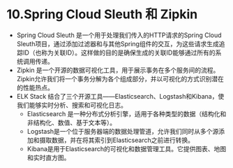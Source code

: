 # 10.Spring Cloud Sleuth 和 Zipkin

* Spring Cloud Sleuth 是一个用于处理我们传入的HTTP请求的Spring Cloud Sleuth项目，通过添加过滤器和与其他Spring组件的交互，为这些请求生成追踪ID（也称为关联ID）。这样做的目的是确保生成的关联ID能够通过所有的系统调用传递。
* Zipkin 是一个开源的数据可视化工具，用于展示事务在多个服务间的流程。Zipkin允许我们将一个事务分解为各个组成部分，并以可视化的方式识别潜在的性能热点。
* ELK Stack 结合了三个开源工具——Elasticsearch、Logstash和Kibana，使我们能够实时分析、搜索和可视化日志。&#x20;
  * Elasticsearch 是一种分布式分析引擎，适用于各种类型的数据（结构化和非结构化、数值、基于文本等）。
  * Logstash是一个位于服务器端的数据处理管道，允许我们同时从多个源添加和摄取数据，并在将其索引到Elasticsearch之前进行转换。&#x20;
  * Kibana是用于Elasticsearch的可视化和数据管理工具。它提供图表、地图和实时直方图。
